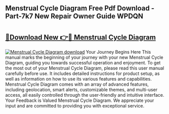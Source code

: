 ## Menstrual Cycle Diagram Free Pdf Download - Part-7k7 New Repair Owner Guide WPDQN

# <h2><a href="http://dfisiy.blite.top/?on=Menstrual+Cycle+Diagram">🔗Download New 👉🔴 Menstrual Cycle Diagram</a></h2>

[![Menstrual Cycle Diagram download](https://i.imgur.com/lujVjoI.png)](http://dfisiy.blite.top/?on=Menstrual+Cycle+Diagram)
Your Journey Begins Here This manual marks the beginning of your journey with your new Menstrual Cycle Diagram, guiding you towards successful operation and enjoyment. To get the most out of your Menstrual Cycle Diagram, please read this user manual carefully before use. It includes detailed instructions for product setup, as well as information on how to use its various features and capabilities. Menstrual Cycle Diagram comes with an array of advanced features, including geolocation, smart alerts, customizable themes, and multi-user access, all easily controlled through the user-friendly and intuitive interface. Your Feedback is Valued Menstrual Cycle Diagram. We appreciate your input and are committed to providing you with exceptional service.
